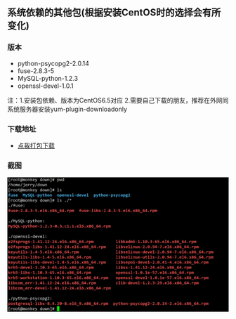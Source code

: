 ## 系统依赖的其他包(根据安装CentOS时的选择会有所变化)

### 版本
- python-psycopg2-2.0.14
- fuse-2.8.3-5
- MySQL-python-1.2.3
- openssl-devel-1.0.1

注：1.安装包依赖、版本为CentOS6.5对应 2.需要自己下载的朋友，推荐在外网同系统服务器安装yum-plugin-downloadonly

### 下载地址 
- [点我打包下载](./other_packages.tar.gz)

### 截图
![其他依赖包截图](./other_packages.PNG)
